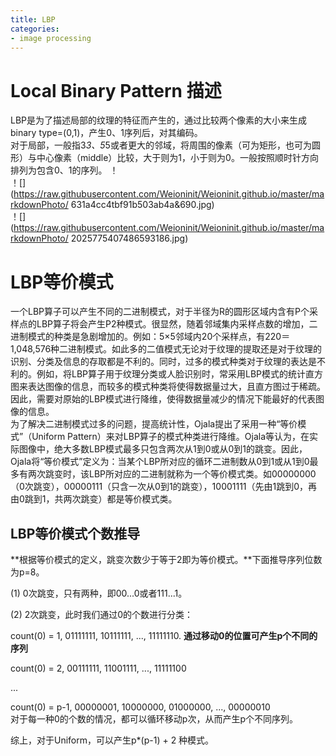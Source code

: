 ```yaml
---
title: LBP
categories: 
- image processing
---
```


# Local Binary Pattern 描述
LBP是为了描述局部的纹理的特征而产生的，通过比较两个像素的大小来生成binary type=(0,1)，产生0、1序列后，对其编码。  
对于局部，一般指3*3、5*5或者更大的邻域，将周围的像素（可为矩形，也可为圆形）与中心像素（middle）比较，大于则为1，小于则为0。一般按照顺时针方向排列为包含0、1的序列。
！[](https://raw.githubusercontent.com/Weioninit/Weioninit.github.io/master/markdownPhoto/631a4cc4tbf91b503ab4a%26690.jpg)  
！[](https://raw.githubusercontent.com/Weioninit/Weioninit.github.io/master/markdownPhoto/
631a4cc4tbf91b503ab4a&690.jpg)  
！[](https://raw.githubusercontent.com/Weioninit/Weioninit.github.io/master/markdownPhoto/
2025775407486593186.jpg)  

# LBP等价模式
一个LBP算子可以产生不同的二进制模式，对于半径为R的圆形区域内含有P个采样点的LBP算子将会产生P2种模式。很显然，随着邻域集内采样点数的增加，二进制模式的种类是急剧增加的。例如：5×5邻域内20个采样点，有220＝1,048,576种二进制模式。如此多的二值模式无论对于纹理的提取还是对于纹理的识别、分类及信息的存取都是不利的。同时，过多的模式种类对于纹理的表达是不利的。例如，将LBP算子用于纹理分类或人脸识别时，常采用LBP模式的统计直方图来表达图像的信息，而较多的模式种类将使得数据量过大，且直方图过于稀疏。  
因此，需要对原始的LBP模式进行降维，使得数据量减少的情况下能最好的代表图像的信息。  
为了解决二进制模式过多的问题，提高统计性，Ojala提出了采用一种“等价模式”（Uniform Pattern）来对LBP算子的模式种类进行降维。Ojala等认为，在实际图像中，绝大多数LBP模式最多只包含两次从1到0或从0到1的跳变。因此，Ojala将“等价模式”定义为：当某个LBP所对应的循环二进制数从0到1或从1到0最多有两次跳变时，该LBP所对应的二进制就称为一个等价模式类。如00000000（0次跳变），00000111（只含一次从0到1的跳变），10001111（先由1跳到0，再由0跳到1，共两次跳变）都是等价模式类。

## LBP等价模式个数推导
**根据等价模式的定义，跳变次数少于等于2即为等价模式。**下面推导序列位数为p=8。

(1) 0次跳变，只有两种，即00...0或者111...1。  

(2) 2次跳变，此时我们通过0的个数进行分类：  

  count(0) = 1, 01111111, 10111111, ..., 11111110. **通过移动0的位置可产生p个不同的序列**  

  count(0) = 2, 00111111, 11001111, ..., 11111100  

  ...

  count(0) = p-1, 00000001, 10000000, 01000000, ..., 00000010   
  对于每一种0的个数的情况，都可以循环移动p次，从而产生p个不同序列。  

综上，对于Uniform，可以产生p*(p-1) + 2 种模式。
